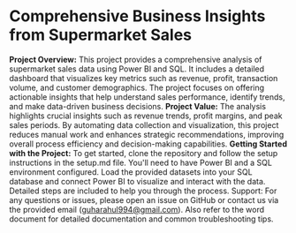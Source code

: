 # Comprehensive Business Insights from Supermarket Sales
**Project Overview:** This project provides a comprehensive analysis of supermarket sales data using Power BI and SQL. It includes a detailed dashboard that visualizes key metrics such as revenue, profit, transaction volume, and customer demographics. The project focuses on offering actionable insights that help understand sales performance, identify trends, and make data-driven business decisions.
**Project Value:** The analysis highlights crucial insights such as revenue trends, profit margins, and peak sales periods. By automating data collection and visualization, this project reduces manual work and enhances strategic recommendations, improving overall process efficiency and decision-making capabilities.
**Getting Started with the Project:** To get started, clone the repository and follow the setup instructions in the setup.md file. You'll need to have Power BI and a SQL environment configured. Load the provided datasets into your SQL database and connect Power BI to visualize and interact with the data. Detailed steps are included to help you through the process.
Support: For any questions or issues, please open an issue on GitHub or contact us via the provided email (guharahul994@gmail.com). Also refer to the word document for detailed documentation and common troubleshooting tips.

